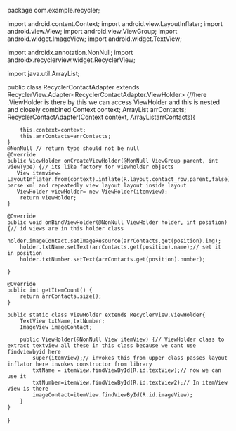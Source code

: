 package com.example.recycler;

import android.content.Context;
import android.view.LayoutInflater;
import android.view.View;
import android.view.ViewGroup;
import android.widget.ImageView;
import android.widget.TextView;

import androidx.annotation.NonNull;
import androidx.recyclerview.widget.RecyclerView;

import java.util.ArrayList;

public class RecyclerContactAdapter extends RecyclerView.Adapter<RecyclerContactAdapter.ViewHolder> {//here .ViewHolder is there by  this we can access ViewHolder and this is nested and closely combined
    Context context;
    ArrayList<ContactModel> arrContacts;
    RecyclerContactAdapter(Context context, ArrayList<ContactModel>arrContacts){

        this.context=context;
        this.arrContacts=arrContacts;
    }
    @NonNull // return type should not be null
    @Override
    public ViewHolder onCreateViewHolder(@NonNull ViewGroup parent, int viewType) {// its like factory for viewholder objects
       View itemview= LayoutInflater.from(context).inflate(R.layout.contact_row,parent,false);// parse xml and repeatedly view layout layout inside layout
       ViewHolder viewHolder= new ViewHolder(itemview);
        return viewHolder;
    }

    @Override
    public void onBindViewHolder(@NonNull ViewHolder holder, int position) {// id views are in this holder class
        holder.imageContact.setImageResource(arrContacts.get(position).img);
        holder.txtName.setText(arrContacts.get(position).name);// set it in position
        holder.txtNumber.setText(arrContacts.get(position).number);

    }

    @Override
    public int getItemCount() {
        return arrContacts.size();
    }

    public static class ViewHolder extends RecyclerView.ViewHolder{
        TextView txtName,txtNumber;
        ImageView imageContact;

        public ViewHolder(@NonNull View itemView) {// ViewHolder class to extract textview all these in this class because we cant use findviewbyid here
            super(itemView);// invokes this from upper class passes layout inflator here invokes constructor from library
            txtName = itemView.findViewById(R.id.textView);// now we can use it
            txtNumber=itemView.findViewById(R.id.textView2);// In itemView View is there
            imageContact=itemView.findViewById(R.id.imageView);
        }
    }
}
